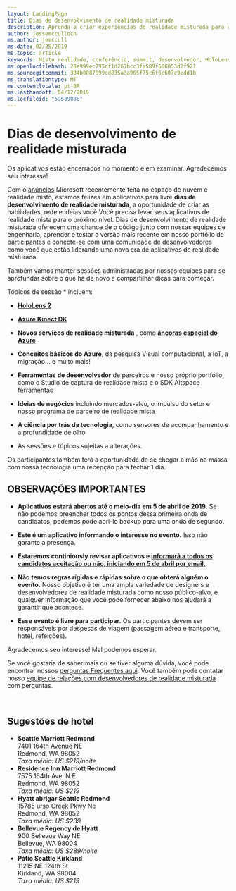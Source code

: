 ```yaml
---
layout: LandingPage
title: Dias de desenvolvimento de realidade misturada
description: Aprenda a criar experiências de realidade misturada para o HoloLens e headsets imersivos.
author: jessemcculloch
ms.author: jemccull
ms.date: 02/25/2019
ms.topic: article
keywords: Misto realidade, conferência, summit, desenvolvedor, HoloLens, 2 HoloLens, Kinect
ms.openlocfilehash: 28e999ec795df1d267bcc3fa589f608053d2f921
ms.sourcegitcommit: 384b0087899cd835a3a965f75c6f6c607c9edd1b
ms.translationtype: MT
ms.contentlocale: pt-BR
ms.lasthandoff: 04/12/2019
ms.locfileid: "59589088"
---
```

# <a name="mixed-reality-dev-days"></a>Dias de desenvolvimento de realidade misturada

Os aplicativos estão encerrados no momento e em examinar. Agradecemos seu interesse!

Com o [anúncios](https://blogs.microsoft.com/blog/2019/02/24/microsoft-at-mwc-barcelona-introducing-microsoft-hololens-2/) Microsoft recentemente feita no espaço de nuvem e realidade misto, estamos felizes em aplicativos para livre **dias de desenvolvimento de realidade misturada**, a oportunidade de criar as habilidades, rede e ideias você Você precisa levar seus aplicativos de realidade mista para o próximo nível. Dias de desenvolvimento de realidade misturada oferecem uma chance de o código junto com nossas equipes de engenharia, aprender e testar a versão mais recente em nosso portfólio de participantes e conecte-se com uma comunidade de desenvolvedores como você que estão liderando uma nova era de aplicativos de realidade misturada.  </br>

Também vamos manter sessões administradas por nossas equipes para se aprofundar sobre o que há de novo e compartilhar dicas para começar. </br>

Tópicos de sessão * incluem:
* [**HoloLens 2**]()
* [**Azure Kinect DK**]()
* **Novos serviços de realidade misturada** , como [ **âncoras espacial do Azure**]()
* **Conceitos básicos do Azure**, da pesquisa Visual computacional, a IoT, a migração... e muito mais!
* **Ferramentas de desenvolvedor** de parceiros e nosso próprio portfólio, como o Studio de captura de realidade mista e o SDK Altspace ferramentas
* **Ideias de negócios** incluindo mercados-alvo, o impulso do setor e nosso programa de parceiro de realidade mista
* **A ciência por trás da tecnologia**, como sensores de acompanhamento e a profundidade de olho </br>

* As sessões e tópicos sujeitas a alterações. </br>

Os participantes também terá a oportunidade de se chegar a mão na massa com nossa tecnologia uma recepção para fechar 1 dia.
</br>


## <a name="important-notes"></a>OBSERVAÇÕES IMPORTANTES

* **Aplicativos estará abertos até o meio-dia em 5 de abril de 2019.**  Se não podemos preencher todos os pontos dessa primeira onda de candidatos, podemos pode abri-lo backup para uma onda de segundo.

* **Este é um aplicativo informando o interesse no evento.**  Isso não garante a presença.

* **Estaremos continiously revisar aplicativos e <u>informará a todos os candidatos aceitação ou não, iniciando em 5 de abril por email.</u>**

* **Não temos regras rígidas e rápidas sobre o que obterá alguém o evento.**  Nosso objetivo é ter uma ampla variedade de designers e desenvolvedores de realidade misturada como nosso público-alvo, e qualquer informação que você pode fornecer abaixo nos ajudará a garantir que acontece.

* **Esse evento é livre para participar.** Os participantes devem ser responsáveis por despesas de viagem (passagem aérea e transporte, hotel, refeições).

Agradecemos seu interesse! Mal podemos esperar. 

Se você gostaria de saber mais ou se tiver alguma dúvida, você pode encontrar nossos [perguntas Frequentes aqui](mr-dev-days-faq.md). Você também pode contatar nosso [equipe de relações com desenvolvedores de realidade misturada](mailto:DevEvent@microsoft.com) com perguntas.

</br>

## <a name="hotel-suggestions"></a>Sugestões de hotel

* **Seattle Marriott Redmond**</br>
  7401 164th Avenue NE</br>
  Redmond, WA 98052</br>
  _Taxa média: US $219/noite_
* **Residence Inn Marriott Redmond**</br>
  7575 164th Ave. N.E.</br>
  Redmond, WA 98052</br>
  _Taxa média: US $219_
* **Hyatt abrigar Seattle Redmond**</br>
  15785 urso Creek Pkwy Ne</br>
  Redmond, WA 98052</br>
  _Taxa média: US $239_
* **Bellevue Regency de Hyatt**</br>
  900 Bellevue Way NE</br>
  Bellevue, WA 98004</br>
  _Taxa média: US $289/noite_
* **Pátio Seattle Kirkland**</br>
  11215 NE 124th St</br>
  Kirkland, WA 98004</br>
  _Taxa média: US $219_
